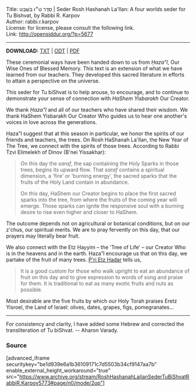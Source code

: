 <html>
<head></head>
<body>
Title: סֵדֶר ט״וּ בִּשְׁבָט | Seder Rosh Hashanah La'Ilan: A four worlds seder for Tu Bishvat, by Rabbi R. Karpov<br />
Author: rabbi.r.karpov<br />
License: for license, please consult the following link.<br />
Link: <a href="http://opensiddur.org/?p=5677">http://opensiddur.org/?p=5677</a>
<p />
<hr />

<strong>DOWNLOAD:</strong> <a href="https://opensiddur.org/wp-content/uploads/2013/01/Rabbi-R.-Karpov-Rosh-Hashanah-Lailan-Seder-5773.txt">TXT</a> | <a href="https://opensiddur.org/wp-content/uploads/2013/01/Rabbi-R.-Karpov-Rosh-Hashanah-Lailan-Seder-5773.odt">ODT</a> | <a href="https://opensiddur.org/wp-content/uploads/2013/01/Rabbi-R.-Karpov-Rosh-Hashanah-Lailan-Seder-5773.pdf">PDF</a>

These ceremonial ways have been handed down to us from <em>Ḥaza”l</em>, Our Wise Ones of Blessed Memory. This text is an extension of what we have learned from our teachers. They developed this sacred literature in efforts to attain a perspective on the universe.

This seder for Tu biShvat is to help arouse, to encourage, and to continue to demonstrate your sense of connection with <em>HaShem Yisbarakh</em> Our Creator.

We thank <em>Ḥaza”l</em> and all of our teachers who have shared their wisdom. We thank HaShem Yisbarakh Our Creator Who guides us to hear one another's voices in love across the generations.

Ḥaza”l suggest that at this season in particular, we honor the spirits of our friends and teachers, the trees. On Rosh HaShanah La'Ilan, the New Year of The Tree, we connect with the spirits of those trees. According to Rabbi Tzvi Elimelekh of Dinov (B'nei Yissakhar):

<blockquote>On this day the <em>saraf</em>, the sap containing the Holy Sparks in those trees, begins its upward flow. That <em>saraf</em> contains a spiritual dimension, a 'fire' or 'burning energy', the sacred sparks that the fruits of the Holy Land contain in abundance.

On this day, HaShem our Creator begins to place the first sacred sparks into the tree, from where the fruits of the coming year will emerge. Those sparks can ignite the responsive soul with a burning desire to rise even higher and closer to HaShem.</blockquote>

The outcome depends not on agricultural or botanical conditions, but on our z'chus, our spiritual merits. We are to pray fervently on this day, that our prayers may literally bear fruit.

We also connect with the Etz Ḥayyim – the 'Tree of Life' – our Creator Who is in the heavens and in the earth. Ḥaza”l encourage us that on this day, we partake of the fruit of many trees. <a href="https://opensiddur.org/2010/11/pri-etz-hadar/">P'ri Etz Hadar</a> tells us,

<blockquote>It is a good custom for those who walk upright to eat an abundance of fruit on this day and to give expression to words of song and praise for them.
It is traditional to eat as many exotic fruits and nuts as possible. </blockquote>

Most desirable are the five fruits by which our Holy Torah praises Eretz Yisroel, the Land of Israel: olives, dates, grapes, figs, pomegranates...

<hr />

For consistency and clarity, I have added some Hebrew and corrected the transliteration of Tu biShvat. -- Aharon Varady.

<h3>Source</h3>

[advanced_iframe securitykey="be1d939e6a1b36109171c7d5503b34cf9147aa7b" enable_external_height_workaround="true" src="https://www.archive.org/stream/RoshHashanahLailanSederTuBiShvatRabbiR.Karpov5773#page/n0/mode/2up"]
</body>
</html>